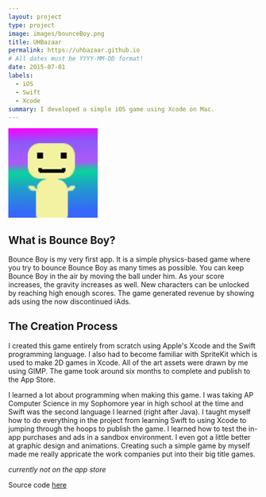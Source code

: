 ```yaml
---
layout: project
type: project
image: images/bounceBoy.png
title: UHBazaar
permalink: https://uhbazaar.github.io
# All dates must be YYYY-MM-DD format!
date: 2015-07-01
labels:
  - iOS
  - Swift
  - Xcode
summary: I developed a simple iOS game using Xcode on Mac.
---
```



<img class="ui image" src="../images/bounceBoy.png">

## What is Bounce Boy?
Bounce Boy is my very first app. It is a simple physics-based game where you try to bounce Bounce Boy as many times as possible. You can keep Bounce Boy in the air by moving the ball under him. As your score increases, the gravity increases as well. New characters can be unlocked by reaching high enough scores. The game generated revenue by showing ads using the now discontinued iAds. 

## The Creation Process
I created this game entirely from scratch using Apple's Xcode and the Swift programming language. I also had to become familiar with SpriteKit which is used to make 2D games in Xcode. All of the art assets were drawn by me using GIMP. The game took around six months to complete and publish to the App Store. 

I learned a lot about programming when making this game. I was taking AP Computer Science in my Sophomore year in high school at the time and Swift was the second language I learned (right after Java). I taught myself how to do everything in the project from learning Swift to using Xcode to jumping through the hoops to publish the game. I learned how to test the in-app purchases and ads in a sandbox environment. I even got a little better at graphic design and animations. Creating such a simple game by myself made me really appricate the work companies put into their big title games.

*currently not on the app store* 

Source code <a href="https://github.com/boyle-michael/boyle-michael.github.io/tree/master/Bounce%20Boy">here</a>

